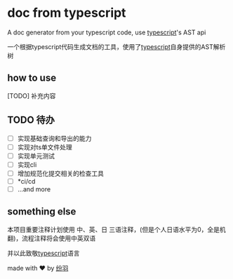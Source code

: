 # doc from typescript

A doc generator from your typescript code, use [typescript](https://github.com/microsoft/TypeScript)'s AST api

一个根据typescript代码生成文档的工具，使用了[typescript](https://github.com/microsoft/TypeScript)自身提供的AST解析树

## how to use

[TODO] 补充内容

## TODO 待办

- [ ] 实现基础查询和导出的能力
- [ ] 实现对ts单文件处理
- [ ] 实现单元测试
- [ ] 实现cli
- [ ] 增加规范化提交相关的检查工具
- [ ] *ci/cd
- [ ] ...and more

## something else

本项目重要注释计划使用 中、英、日 三语注释，(但是个人日语水平为0，全是机翻)，流程注释将会使用中英双语

并以此致敬[typescript](https://github.com/microsoft/TypeScript)语言

made with ❤︎ by [纷羽](https://github.com/fenyuluoshang)
